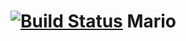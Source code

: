 [![Build Status](https://travis-ci.org/marioclone/Mario.svg?branch=master)](https://travis-ci.org/marioclone/Mario)
Mario
=====
